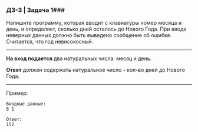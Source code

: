 ### ДЗ-3 | Задача 1###

Напишите программу, которая вводит с клавиатуры номер месяца и день, и определяет, сколько дней осталось до Нового Года. При вводе неверных данных должно быть выведено сообщение об ошибке. Считается, что год невисокосный.

-------

**На вход подается** два натуральных числа: месяц и день. 

**Ответ** должен содержать натуральное число - кол-во дней до Нового Года.

--------
Пример: 

```
Входные данные:
8 1

Ответ:
152
```
